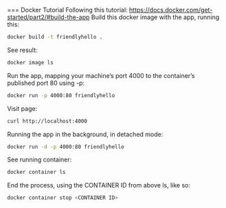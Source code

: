 === Docker Tutorial
Following this tutorial: https://docs.docker.com/get-started/part2/#build-the-app
Build this docker image with the app, running this:
```bash
docker build -t friendlyhello .
```
See result:
```bash
docker image ls
```

Run the app, mapping your machine’s port 4000 to the container’s published port 80 using -p:
```bash
docker run -p 4000:80 friendlyhello 
```

Visit page:
```bash
curl http://localhost:4000
```

Running the app in the background, in detached mode:
```bash
docker run -d -p 4000:80 friendlyhello
```

See running container:
```bash
docker container ls
```

End the process, using the CONTAINER ID from above ls, like so:
```bash
docker container stop <CONTAINER ID>
```